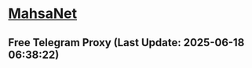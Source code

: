 
# [MahsaNet](https://t.me/mahsa_net)
## Free Telegram Proxy (Last Update: 2025-06-18 06:38:22)

    
